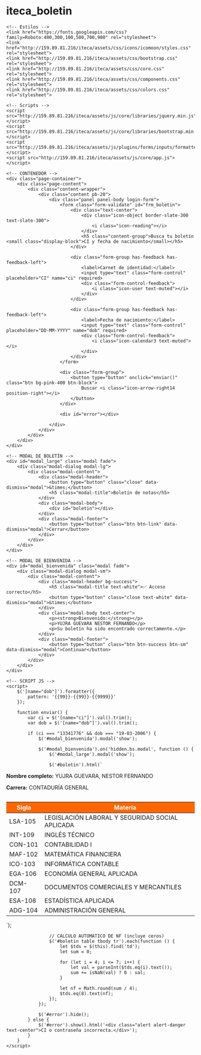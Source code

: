 # iteca_boletin
<!DOCTYPE html>
<html lang="es">
<head>
	<meta charset="utf-8">
	<meta http-equiv="X-UA-Compatible" content="IE=edge">
	<meta name="viewport" content="width=device-width, initial-scale=1">
	<title>Boletín</title>

	<!-- Estilos -->
	<link href="https://fonts.googleapis.com/css?family=Roboto:400,300,100,500,700,900" rel="stylesheet">
	<link href="http://159.89.81.216/iteca/assets/css/icons/icomoon/styles.css" rel="stylesheet">
	<link href="http://159.89.81.216/iteca/assets/css/bootstrap.css" rel="stylesheet">
	<link href="http://159.89.81.216/iteca/assets/css/core.css" rel="stylesheet">
	<link href="http://159.89.81.216/iteca/assets/css/components.css" rel="stylesheet">
	<link href="http://159.89.81.216/iteca/assets/css/colors.css" rel="stylesheet">

	<!-- Scripts -->
	<script src="http://159.89.81.216/iteca/assets/js/core/libraries/jquery.min.js"></script>
	<script src="http://159.89.81.216/iteca/assets/js/core/libraries/bootstrap.min.js"></script>
	<script src="http://159.89.81.216/iteca/assets/js/plugins/forms/inputs/formatter.min.js"></script>
	<script src="http://159.89.81.216/iteca/assets/js/core/app.js"></script>
</head>

<body class="login-container login-cover-mi-fondo">

	<!-- CONTENEDOR -->
	<div class="page-container">
		<div class="page-content">
			<div class="content-wrapper">
				<div class="content pb-20">
					<div class="panel panel-body login-form">
						<form class="form-validate" id="frm_boletin">
							<div class="text-center">
								<div class="icon-object border-slate-300 text-slate-300">
									<i class="icon-reading"></i>
								</div>
								<h5 class="content-group">Busca tu boletín <small class="display-block">CI y fecha de nacimiento</small></h5>
							</div>

							<div class="form-group has-feedback has-feedback-left">
								<label>Carnet de identidad:</label>
								<input type="text" class="form-control" placeholder="CI" name="ci" required>
								<div class="form-control-feedback">
									<i class="icon-user text-muted"></i>
								</div>
							</div>

							<div class="form-group has-feedback has-feedback-left">
								<label>Fecha de nacimiento:</label>
								<input type="text" class="form-control" placeholder="DD-MM-YYYY" name="dob" required>
								<div class="form-control-feedback">
									<i class="icon-calendar3 text-muted"></i>
								</div>
							</div>
						</form>

						<div class="form-group">
							<button type="button" onclick="enviar()" class="btn bg-pink-400 btn-block">
								Buscar <i class="icon-arrow-right14 position-right"></i>
							</button>
						</div>

						<div id="error"></div>

					</div>
				</div>
			</div>
		</div>
	</div>

	<!-- MODAL DE BOLETÍN -->
	<div id="modal_large" class="modal fade">
		<div class="modal-dialog modal-lg">
			<div class="modal-content">
				<div class="modal-header">
					<button type="button" class="close" data-dismiss="modal">&times;</button>
					<h5 class="modal-title">Boletín de notas</h5>
				</div>
				<div class="modal-body">
					<div id="boletin"></div>
				</div>
				<div class="modal-footer">
					<button type="button" class="btn btn-link" data-dismiss="modal">Cerrar</button>
				</div>
			</div>
		</div>
	</div>

	<!-- MODAL DE BIENVENIDA -->
	<div id="modal_bienvenida" class="modal fade">
		<div class="modal-dialog modal-sm">
			<div class="modal-content">
				<div class="modal-header bg-success">
					<h5 class="modal-title text-white">✅ Acceso correcto</h5>
					<button type="button" class="close text-white" data-dismiss="modal">&times;</button>
				</div>
				<div class="modal-body text-center">
					<p><strong>Bienvenido:</strong></p>
					<p>YUJRA GUEVARA NESTOR FERNANDO</p>
					<p>Su boletín ha sido encontrado correctamente.</p>
				</div>
				<div class="modal-footer">
					<button type="button" class="btn btn-success btn-sm" data-dismiss="modal">Continuar</button>
				</div>
			</div>
		</div>
	</div>

	<!-- SCRIPT JS -->
	<script>
		$('[name="dob"]').formatter({
			pattern: '{{99}}-{{99}}-{{9999}}'
		});

		function enviar() {
			var ci = $('[name="ci"]').val().trim();
			var dob = $('[name="dob"]').val().trim();

			if (ci === "13341776" && dob === "19-03-2006") {
				$('#modal_bienvenida').modal('show');

				$('#modal_bienvenida').on('hidden.bs.modal', function () {
					$('#modal_large').modal('show');

					$('#boletin').html(`
<p><strong>Nombre completo:</strong> YUJRA GUEVARA, NESTOR FERNANDO</p>
<p><strong>Carrera:</strong> CONTADURÍA GENERAL</p>
<div style="overflow-x: auto;">
<table class="table table-bordered" style="min-width: 900px;">
	<thead style="background:#FF6600; color:#fff;">
		<tr>
			<th>Sigla</th>
			<th>Materia</th>
			<th>Curso</th>
			<th>Paralelo</th>
			<th>1B</th>
			<th>2B</th>
			<th>3B</th>
			<th>4B</th>
			<th>NF</th>
			<th>SI</th>
		</tr>
	</thead>
	<tbody>
		<tr><td>LSA-105</td><td>LEGISLACIÓN LABORAL Y SEGURIDAD SOCIAL APLICADA</td><td>1</td><td>1C</td><td>35</td><td>61</td><td>0</td><td>0</td><td>0</td><td>0</td></tr>
		<tr><td>INT-109</td><td>INGLÉS TÉCNICO</td><td>1</td><td>1C</td><td>18</td><td>62</td><td>0</td><td>0</td><td>0</td><td>0</td></tr>
		<tr><td>CON-101</td><td>CONTABILIDAD I</td><td>1</td><td>1C</td><td>61</td><td>65</td><td>0</td><td>0</td><td>0</td><td>0</td></tr>
		<tr><td>MAF-102</td><td>MATEMÁTICA FINANCIERA</td><td>1</td><td>1C</td><td>39</td><td>64</td><td>0</td><td>0</td><td>0</td><td>0</td></tr>
		<tr><td>ICO-103</td><td>INFORMÁTICA CONTABLE</td><td>1</td><td>1C</td><td>59</td><td>65</td><td>0</td><td>0</td><td>0</td><td>0</td></tr>
		<tr><td>EGA-106</td><td>ECONOMÍA GENERAL APLICADA</td><td>1</td><td>1C</td><td>61</td><td>61</td><td>0</td><td>0</td><td>0</td><td>0</td></tr>
		<tr><td>DCM-107</td><td>DOCUMENTOS COMERCIALES Y MERCANTILES</td><td>1</td><td>1C</td><td>68</td><td>66</td><td>0</td><td>0</td><td>0</td><td>0</td></tr>
		<tr><td>ESA-108</td><td>ESTADÍSTICA APLICADA</td><td>1</td><td>1C</td><td>61</td><td>67</td><td>0</td><td>0</td><td>0</td><td>0</td></tr>
		<tr><td>ADG-104</td><td>ADMINISTRACIÓN GENERAL</td><td>1</td><td>1C</td><td>33</td><td>59</td><td>0</td><td>0</td><td>0</td><td>0</td></tr>
	</tbody>
</table>
</div>
					`);

					// CÁLCULO AUTOMÁTICO DE NF (incluye ceros)
					$('#boletin table tbody tr').each(function () {
						let $tds = $(this).find('td');
						let sum = 0;

						for (let i = 4; i <= 7; i++) {
							let val = parseInt($tds.eq(i).text());
							sum += isNaN(val) ? 0 : val;
						}

						let nf = Math.round(sum / 4);
						$tds.eq(8).text(nf);
					});
				});

				$('#error').hide();
			} else {
				$('#error').show().html('<div class="alert alert-danger text-center">CI o contraseña incorrecta.</div>');
			}
		}
	</script>
</body>
</html>
